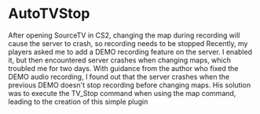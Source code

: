 # AutoTVStop
After opening SourceTV in CS2, changing the map during recording will cause the server to crash, so recording needs to be stopped
Recently, my players asked me to add a DEMO recording feature on the server. I enabled it, but then encountered server crashes when changing maps, which troubled me for two days. With guidance from the author who fixed the DEMO audio recording, I found out that the server crashes when the previous DEMO doesn't stop recording before changing maps. His solution was to execute the TV_Stop command when using the map command, leading to the creation of this simple plugin
